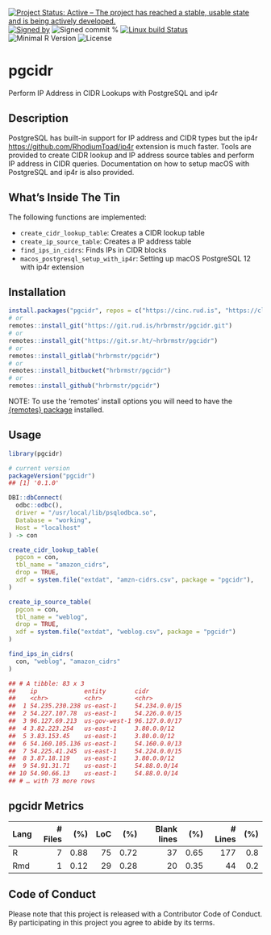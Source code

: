 
[![Project Status: Active – The project has reached a stable, usable
state and is being actively
developed.](https://www.repostatus.org/badges/latest/active.svg)](https://www.repostatus.org/#active)
[![Signed
by](https://img.shields.io/badge/Keybase-Verified-brightgreen.svg)](https://keybase.io/hrbrmstr)
![Signed commit
%](https://img.shields.io/badge/Signed_Commits-100%25-lightgrey.svg)
[![Linux build
Status](https://travis-ci.org/hrbrmstr/pgcidr.svg?branch=master)](https://travis-ci.org/hrbrmstr/pgcidr)  
![Minimal R
Version](https://img.shields.io/badge/R%3E%3D-3.5.0-blue.svg)
![License](https://img.shields.io/badge/License-MIT-blue.svg)

# pgcidr

Perform IP Address in CIDR Lookups with PostgreSQL and ip4r

## Description

PostgreSQL has built-in support for IP address and CIDR types but the
ip4r <https://github.com/RhodiumToad/ip4r> extension is much faster.
Tools are provided to create CIDR lookup and IP address source tables
and perform IP address in CIDR queries. Documentation on how to setup
macOS with PostgreSQL and ip4r is also provided.

## What’s Inside The Tin

The following functions are implemented:

  - `create_cidr_lookup_table`: Creates a CIDR lookup table
  - `create_ip_source_table`: Creates a IP address table
  - `find_ips_in_cidrs`: Finds IPs in CIDR blocks
  - `macos_postgresql_setup_with_ip4r`: Setting up macOS PostgreSQL 12
    with ip4r extension

## Installation

``` r
install.packages("pgcidr", repos = c("https://cinc.rud.is", "https://cloud.r-project.org/"))
# or
remotes::install_git("https://git.rud.is/hrbrmstr/pgcidr.git")
# or
remotes::install_git("https://git.sr.ht/~hrbrmstr/pgcidr")
# or
remotes::install_gitlab("hrbrmstr/pgcidr")
# or
remotes::install_bitbucket("hrbrmstr/pgcidr")
# or
remotes::install_github("hrbrmstr/pgcidr")
```

NOTE: To use the ‘remotes’ install options you will need to have the
[{remotes} package](https://github.com/r-lib/remotes) installed.

## Usage

``` r
library(pgcidr)

# current version
packageVersion("pgcidr")
## [1] '0.1.0'
```

``` r
DBI::dbConnect(
  odbc::odbc(),
  driver = "/usr/local/lib/psqlodbca.so",
  Database = "working",
  Host = "localhost"
) -> con

create_cidr_lookup_table(
  pgcon = con,
  tbl_name = "amazon_cidrs",
  drop = TRUE,
  xdf = system.file("extdat", "amzn-cidrs.csv", package = "pgcidr"),
)

create_ip_source_table(
  pgcon = con,
  tbl_name = "weblog",
  drop = TRUE,
  xdf = system.file("extdat", "weblog.csv", package = "pgcidr")
)

find_ips_in_cidrs(
  con, "weblog", "amazon_cidrs"
)

## # A tibble: 83 x 3
##    ip             entity        cidr         
##    <chr>          <chr>         <chr>        
##  1 54.235.230.238 us-east-1     54.234.0.0/15
##  2 54.227.107.78  us-east-1     54.226.0.0/15
##  3 96.127.69.213  us-gov-west-1 96.127.0.0/17
##  4 3.82.223.254   us-east-1     3.80.0.0/12  
##  5 3.83.153.45    us-east-1     3.80.0.0/12  
##  6 54.160.105.136 us-east-1     54.160.0.0/13
##  7 54.225.41.245  us-east-1     54.224.0.0/15
##  8 3.87.18.119    us-east-1     3.80.0.0/12  
##  9 54.91.31.71    us-east-1     54.88.0.0/14 
## 10 54.90.66.13    us-east-1     54.88.0.0/14 
## # … with 73 more rows
```

## pgcidr Metrics

| Lang | \# Files |  (%) | LoC |  (%) | Blank lines |  (%) | \# Lines | (%) |
| :--- | -------: | ---: | --: | ---: | ----------: | ---: | -------: | --: |
| R    |        7 | 0.88 |  75 | 0.72 |          37 | 0.65 |      177 | 0.8 |
| Rmd  |        1 | 0.12 |  29 | 0.28 |          20 | 0.35 |       44 | 0.2 |

## Code of Conduct

Please note that this project is released with a Contributor Code of
Conduct. By participating in this project you agree to abide by its
terms.

